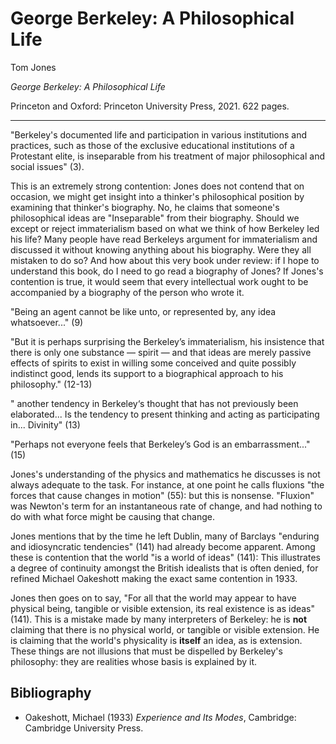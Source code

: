 George Berkeley: A Philosophical Life
==========================================================

Tom Jones

*George Berkeley: A Philosophical Life*

Princeton and Oxford: Princeton University Press, 2021. 622 pages.

---

"Berkeley's documented life and participation in various institutions and
practices, such as those of the exclusive educational institutions of a
Protestant elite, is inseparable from his treatment of major philosophical and
social issues" (3).

This is an extremely strong contention: Jones does not contend that on
occasion, we might get insight into a thinker's philosophical position by
examining that thinker's biography. No, he claims that someone's philosophical
ideas are "Inseparable" from their biography. Should we except or reject
immaterialism based on what we think of how Berkeley led his life? Many people
have read Berkeleys argument for immaterialism and discussed it without knowing
anything about his biography. Were they all mistaken to do so? And how about
this very book under review: if I hope to understand this book, do I need to go
read a biography of Jones? If Jones's contention is true, it would seem that
every intellectual work ought to be accompanied by a biography of the person
who wrote it. 

"Being an agent cannot be like unto, or represented by, any idea whatsoever..."
(9)


"But it is perhaps surprising the Berkeley’s immaterialism, his insistence
that there is only one substance — spirit — and that ideas are merely passive
effects of spirits to exist in willing some conceived and quite possibly
indistinct good, lends its support to a biographical approach to his
philosophy." (12-13)

" another tendency in Berkeley‘s thought that has not previously been
elaborated... Is the tendency to present thinking and acting as participating in...
Divinity" (13)

"Perhaps not everyone feels that Berkeley’s God is an embarrassment..." (15)

Jones's understanding of the physics and mathematics he discusses is not always
adequate to the task. For instance, at one point he calls fluxions "the forces
that cause changes in motion" (55): but this is nonsense. "Fluxion" was
Newton's term for an instantaneous rate of change, and had nothing to do with
what force might be causing that change.


Jones mentions that by the time he left Dublin, many of Barclays "enduring and
idiosyncratic  tendencies" (141) had already become apparent. Among these is
contention that the world "is a world of ideas" (141): This illustrates a
degree of continuity amongst the British idealists that is often denied, for
refined Michael Oakeshott making the exact same contention in 1933.

Jones then goes on to say, "For all that the world may appear to have
physical being, tangible or visible extension, its real existence is as ideas"
(141). This is a mistake made by many interpreters of Berkeley: he is **not**
claiming that there is no physical world, or tangible or visible extension. He
is claiming that the world's physicality is **itself** an idea, as is
extension. These things are not illusions that must be dispelled by Berkeley's
philosophy: they are realities whose basis is explained by it.


## Bibliography

- Oakeshott, Michael (1933) *Experience and Its Modes*, Cambridge: Cambridge
University Press.
